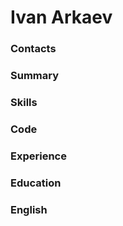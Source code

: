 # Ivan Arkaev

### Contacts

### Summary

### Skills

### Code

### Experience

### Education

### English
